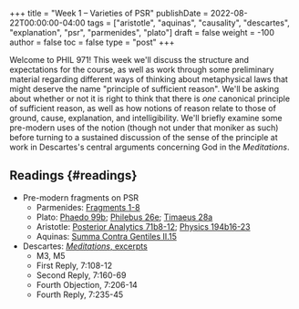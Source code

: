+++
title = "Week 1 – Varieties of PSR"
publishDate = 2022-08-22T00:00:00-04:00
tags = ["aristotle", "aquinas", "causality", "descartes", "explanation", "psr", "parmenides", "plato"]
draft = false
weight = -100
author = false
toc = false
type = "post"
+++

Welcome to PHIL 971! This week we'll discuss the structure and expectations for
the course, as well as work through some preliminary material regarding
different ways of thinking about metaphysical laws that might deserve the name
"principle of sufficient reason". We'll be asking about whether or not it is
right to think that there is _one_ canonical principle of sufficient reason, as
well as how notions of reason relate to those of ground, cause, explanation, and
intelligibility. We'll briefly examine some pre-modern uses of the notion
(though not under that moniker as such) before turning to a sustained discussion
of the sense of the principle at work in Descartes's central arguments
concerning God in the _Meditations_.


## Readings {#readings}

-   Pre-modern fragments on PSR
    -   Parmenides: [Fragments 1-8](/materials/readings/parmenides-1-8.pdf)
    -   Plato: [Phaedo 99b](/materials/readings/plato-phaedo-x.pdf); [Philebus 26e](/materials/readings/plato-philebus-x.pdf); [Timaeus 28a](/materials/readings/plato-timaeus-x.pdf)
    -   Aristotle: [Posterior Analytics 71b8-12](/materials/readings/aristotle-pa-ii.pdf); [Physics 194b16-23](/materials/readings/aristotle-physics-ii.pdf)
    -   Aquinas: [Summa Contra Gentiles II.15](/materials/readings/aquinas-scg-ii-15.pdf)
-   Descartes: [_Meditations_, excerpts](/materials/readings/descartes-med-or.pdf)
    -   M3, M5
    -   First Reply, 7:108-12
    -   Second Reply, 7:160-69
    -   Fourth Objection, 7:206-14
    -   Fourth Reply, 7:235-45
